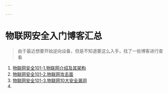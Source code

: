 ```yaml
---

---
```


# 物联网安全入门博客汇总

> 由于最近想要开始逆向设备，但是不知道要这么入手，找了一些博客进行查看



1. [物联网安全101-1.物联网介绍及其架构](http://www.youngroe.com/2021/09/21/IOT/iot-security-part-1-101-iot-introduction-architecture/)
2. [物联网安全101-2.物联网攻击面](http://www.youngroe.com/2021/09/21/IOT/iot-security-part-2-101-iot-attack-surface/)
3. [物联网安全101-3.物联网10大安全漏洞](http://www.youngroe.com/2021/09/22/IOT/iot-security-part-3-101-iot-top-ten-vulnerabilities/)
4. 


